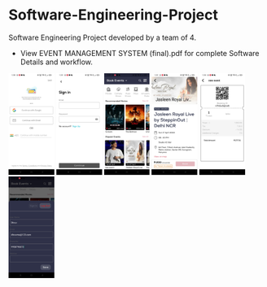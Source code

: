 # Software-Engineering-Project
Software Engineering Project developed by a team of 4.
 - View EVENT MANAGEMENT SYSTEM (final).pdf for complete Software Details and workflow.

<img src = 'ss/ss1.jpg' width="auto" height="200px">
<img src = 'ss/ss4.jpg' width="auto" height="200px">
<img src = 'ss/ss6.jpg' width="auto" height="200px">
<img src = 'ss/ss2.jpg' width="auto" height="200px">
<img src = 'ss/ss3.jpg' width="auto" height="200px">
<img src = 'ss/ss5.jpg' width="auto" height="200px">

<!-- ![ss1](ss/ss1.jpg "Login Screen 1" )
![ss4](ss/ss4.jpg "Sign In Screen 1")
![ss6](ss/ss6.jpg "Home Screen 1")
![ss2](ss/ss2.jpg "Booking Screen 1")
![ss3](ss/ss3.jpg "Booking Screen 2")
![ss5](ss/ss5.jpg "User Screen 1") -->